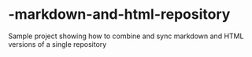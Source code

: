 # -markdown-and-html-repository
Sample project showing how to combine and sync markdown and HTML versions of a single repository
